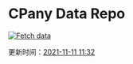 # CPany Data Repo

[![Fetch data](https://github.com/yjl9903/CPany/actions/workflows/fetch.yml/badge.svg)](https://github.com/yjl9903/CPany/actions/workflows/fetch.yml)

<!-- START_SECTION: update_time -->
更新时间：[2021-11-11 11:32](https://www.timeanddate.com/worldclock/fixedtime.html?msg=Fetch+data&iso=20211111T113222&p1=237)
<!-- END_SECTION: update_time -->
